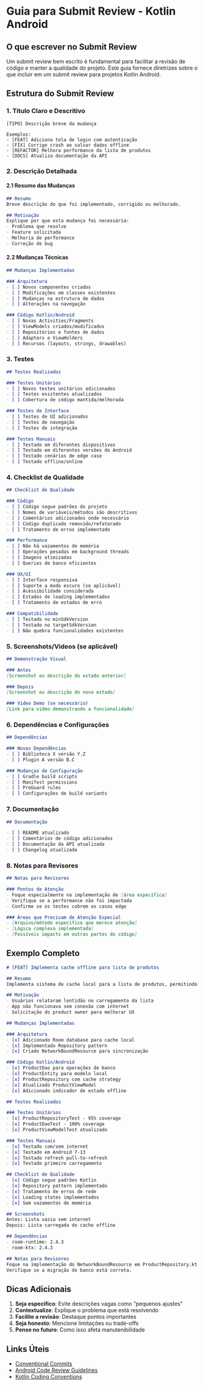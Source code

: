 # Guia para Submit Review - Kotlin Android

## O que escrever no Submit Review

Um submit review bem escrito é fundamental para facilitar a revisão de código e manter a qualidade do projeto. Este guia fornece diretrizes sobre o que incluir em um submit review para projetos Kotlin Android.

## Estrutura do Submit Review

### 1. Título Claro e Descritivo

```
[TIPO] Descrição breve da mudança

Exemplos:
- [FEAT] Adiciona tela de login com autenticação
- [FIX] Corrige crash ao salvar dados offline
- [REFACTOR] Melhora performance da lista de produtos
- [DOCS] Atualiza documentação da API
```

### 2. Descrição Detalhada

#### 2.1 Resumo das Mudanças
```markdown
## Resumo
Breve descrição do que foi implementado, corrigido ou melhorado.

## Motivação
Explique por que esta mudança foi necessária:
- Problema que resolve
- Feature solicitada
- Melhoria de performance
- Correção de bug
```

#### 2.2 Mudanças Técnicas
```markdown
## Mudanças Implementadas

### Arquitetura
- [ ] Novos componentes criados
- [ ] Modificações em classes existentes
- [ ] Mudanças na estrutura de dados
- [ ] Alterações na navegação

### Código Kotlin/Android
- [ ] Novas Activities/Fragments
- [ ] ViewModels criados/modificados
- [ ] Repositórios e fontes de dados
- [ ] Adapters e ViewHolders
- [ ] Recursos (layouts, strings, drawables)
```

### 3. Testes

```markdown
## Testes Realizados

### Testes Unitários
- [ ] Novos testes unitários adicionados
- [ ] Testes existentes atualizados
- [ ] Cobertura de código mantida/melhorada

### Testes de Interface
- [ ] Testes de UI adicionados
- [ ] Testes de navegação
- [ ] Testes de integração

### Testes Manuais
- [ ] Testado em diferentes dispositivos
- [ ] Testado em diferentes versões do Android
- [ ] Testado cenários de edge case
- [ ] Testado offline/online
```

### 4. Checklist de Qualidade

```markdown
## Checklist de Qualidade

### Código
- [ ] Código segue padrões do projeto
- [ ] Nomes de variáveis/métodos são descritivos
- [ ] Comentários adicionados onde necessário
- [ ] Código duplicado removido/refatorado
- [ ] Tratamento de erros implementado

### Performance
- [ ] Não há vazamentos de memória
- [ ] Operações pesadas em background threads
- [ ] Imagens otimizadas
- [ ] Queries de banco eficientes

### UX/UI
- [ ] Interface responsiva
- [ ] Suporte a modo escuro (se aplicável)
- [ ] Acessibilidade considerada
- [ ] Estados de loading implementados
- [ ] Tratamento de estados de erro

### Compatibilidade
- [ ] Testado no minSdkVersion
- [ ] Testado no targetSdkVersion
- [ ] Não quebra funcionalidades existentes
```

### 5. Screenshots/Videos (se aplicável)

```markdown
## Demonstração Visual

### Antes
[Screenshot ou descrição do estado anterior]

### Depois
[Screenshot ou descrição do novo estado]

### Video Demo (se necessário)
[Link para video demonstrando a funcionalidade]
```

### 6. Dependências e Configurações

```markdown
## Dependências

### Novas Dependências
- [ ] Biblioteca X versão Y.Z
- [ ] Plugin A versão B.C

### Mudanças de Configuração
- [ ] Gradle build scripts
- [ ] Manifest permissions
- [ ] ProGuard rules
- [ ] Configurações de build variants
```

### 7. Documentação

```markdown
## Documentação

- [ ] README atualizado
- [ ] Comentários de código adicionados
- [ ] Documentação da API atualizada
- [ ] Changelog atualizado
```

### 8. Notas para Revisores

```markdown
## Notas para Revisores

### Pontos de Atenção
- Foque especialmente na implementação de [área específica]
- Verifique se a performance não foi impactada
- Confirme se os testes cobrem os casos edge

### Áreas que Precisam de Atenção Especial
- [Arquivo/método específico que merece atenção]
- [Lógica complexa implementada]
- [Possíveis impacts em outras partes do código]
```

## Exemplo Completo

```markdown
# [FEAT] Implementa cache offline para lista de produtos

## Resumo
Implementa sistema de cache local para a lista de produtos, permitindo que o app funcione offline e melhore a experiência do usuário com carregamento mais rápido.

## Motivação
- Usuários relataram lentidão no carregamento da lista
- App não funcionava sem conexão com internet
- Solicitação do product owner para melhorar UX

## Mudanças Implementadas

### Arquitetura
- [x] Adicionado Room database para cache local
- [x] Implementado Repository pattern
- [x] Criado NetworkBoundResource para sincronização

### Código Kotlin/Android
- [x] ProductDao para operações de banco
- [x] ProductEntity para modelo local
- [x] ProductRepository com cache strategy
- [x] Atualizado ProductViewModel
- [x] Adicionado indicador de estado offline

## Testes Realizados

### Testes Unitários
- [x] ProductRepositoryTest - 95% coverage
- [x] ProductDaoTest - 100% coverage
- [x] ProductViewModelTest atualizado

### Testes Manuais
- [x] Testado com/sem internet
- [x] Testado em Android 7-13
- [x] Testado refresh pull-to-refresh
- [x] Testado primeiro carregamento

## Checklist de Qualidade
- [x] Código segue padrões Kotlin
- [x] Repository pattern implementado
- [x] Tratamento de erros de rede
- [x] Loading states implementados
- [x] Sem vazamentos de memória

## Screenshots
Antes: Lista vazia sem internet
Depois: Lista carregada do cache offline

## Dependências
- room-runtime: 2.4.3
- room-ktx: 2.4.3

## Notas para Revisores
Foque na implementação do NetworkBoundResource em ProductRepository.kt
Verifique se a migração do banco está correta.
```

## Dicas Adicionais

1. **Seja específico**: Evite descrições vagas como "pequenos ajustes"
2. **Contextualize**: Explique o problema que está resolvendo
3. **Facilite a revisão**: Destaque pontos importantes
4. **Seja honesto**: Mencione limitações ou trade-offs
5. **Pense no futuro**: Como isso afeta manutenibilidade

## Links Úteis

- [Conventional Commits](https://www.conventionalcommits.org/)
- [Android Code Review Guidelines](https://developer.android.com/guide)
- [Kotlin Coding Conventions](https://kotlinlang.org/docs/coding-conventions.html)